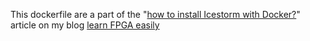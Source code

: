 This dockerfile are a part of the "[how to install Icestorm with Docker?](https://learn-fpga-easily.com/how-to-install-icestorm-with-docker/)" article on my blog [learn FPGA easily](https://learn-fpga-easily.com/)